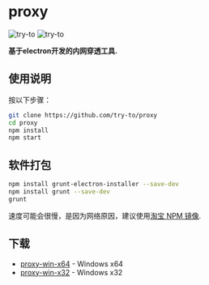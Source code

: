 # proxy


![try-to](http://downloads.tryto.cn/proxy/1.0.0/img/2.png)
![try-to](http://downloads.tryto.cn/proxy/1.0.0/img/3.png)

**基于electron开发的内网穿透工具.**

## 使用说明

按以下步骤：

```bash
git clone https://github.com/try-to/proxy
cd proxy
npm install
npm start
```
## 软件打包
```bash
npm install grunt-electron-installer --save-dev
npm install grunt --save-dev
grunt
```

速度可能会很慢，是因为网络原因，建议使用[淘宝 NPM 镜像](https://npm.taobao.org/).

## 下载

- [proxy-win-x64](http://downloads.tryto.cn/proxy/1.0.0/win64.zip) - Windows x64
- [proxy-win-x32](http://downloads.tryto.cn/proxy/1.0.0/win32.zip) - Windows x32


